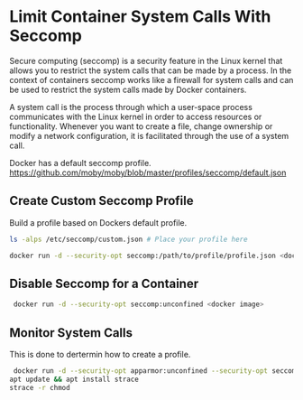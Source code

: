 # Limit Container System Calls With Seccomp

Secure computing (seccomp) is a security feature in the Linux kernel that allows you to restrict the system calls that can be made by a process. In the context of containers seccomp works like a firewall for system calls and can be used to restrict the system calls made by Docker containers.  

A system call is the process through which a user-space process communicates with the Linux kernel in order to access resources or functionality. Whenever you want to create a file, change ownership or modify a network configuration, it is facilitated through the use of a system call.  

Docker has a default seccomp profile. <https://github.com/moby/moby/blob/master/profiles/seccomp/default.json>  

## Create Custom Seccomp Profile

Build a profile based on Dockers default profile.  

```bash
ls -alps /etc/seccomp/custom.json # Place your profile here

docker run -d --security-opt seccomp:/path/to/profile/profile.json <docker image>
```

## Disable Seccomp for a Container

```bash
 docker run -d --security-opt seccomp:unconfined <docker image>
```

## Monitor System Calls

This is done to dertermin how to create a profile.  

```bash
 docker run -d --security-opt apparmor:unconfined --security-opt seccomp:unconfined ubuntu:18.04 /bin/bash
apt update && apt install strace
strace -r chmod
```
